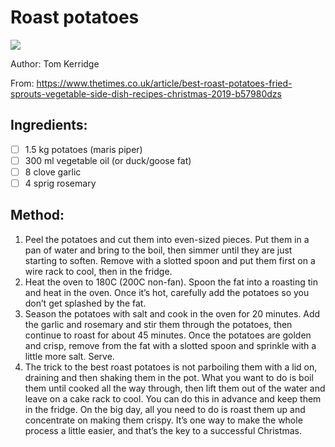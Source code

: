 # Roast potatoes
![](../images/roast_potatoes.jpg)

Author: Tom Kerridge

From: https://www.thetimes.co.uk/article/best-roast-potatoes-fried-sprouts-vegetable-side-dish-recipes-christmas-2019-b57980dzs

## Ingredients:
- [ ] 1.5 kg potatoes (maris piper)
- [ ] 300 ml vegetable oil (or duck/goose fat)
- [ ] 8 clove garlic
- [ ] 4 sprig rosemary

## Method:
1. Peel the potatoes and cut them into even-sized pieces. Put them in a pan of water and bring to the boil, then simmer until they are just starting to soften. Remove with a slotted spoon and put them first on a wire rack to cool, then in the fridge.
2. Heat the oven to 180C (200C non-fan). Spoon the fat into a roasting tin and heat in the oven. Once it’s hot, carefully add the potatoes so you don’t get splashed by the fat.
3. Season the potatoes with salt and cook in the oven for 20 minutes. Add the garlic and rosemary and stir them through the potatoes, then continue to roast for about 45 minutes. Once the potatoes are golden and crisp, remove from the fat with a slotted spoon and sprinkle with a little more salt. Serve.
4. The trick to the best roast potatoes is not parboiling them with a lid on, draining and then shaking them in the pot. What you want to do is boil them until cooked all the way through, then lift them out of the water and leave on a cake rack to cool. You can do this in advance and keep them in the fridge. On the big day, all you need to do is roast them up and concentrate on making them crispy. It’s one way to make the whole process a little easier, and that’s the key to a successful Christmas.